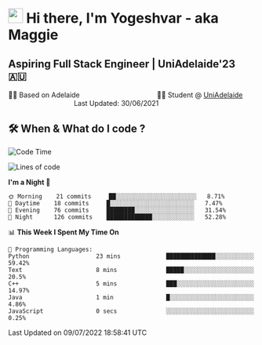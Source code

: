 <h1><img src="https://emojis.slackmojis.com/emojis/images/1531849430/4246/blob-sunglasses.gif?1531849430" width="30"/> Hi there, I'm Yogeshvar - aka Maggie</h1>

## Aspiring Full Stack Engineer | UniAdelaide'23 🇦🇺  
🏂🏻  Based on Adelaide &nbsp;&nbsp;&nbsp;&nbsp;&nbsp;&nbsp;&nbsp;&nbsp;&nbsp;&nbsp;&nbsp;&nbsp;&nbsp;&nbsp;&nbsp;&nbsp;&nbsp;&nbsp;&nbsp;&nbsp;&nbsp;&nbsp;&nbsp;&nbsp;&nbsp;&nbsp;&nbsp;&nbsp;&nbsp;&nbsp;&nbsp;&nbsp;&nbsp;&nbsp;&nbsp;&nbsp;&nbsp;&nbsp;&nbsp;👨‍💻 Student @ [UniAdelaide](https://www.adelaide.edu.au)   &nbsp;&nbsp;&nbsp;&nbsp;&nbsp;&nbsp;&nbsp;&nbsp;&nbsp;&nbsp;&nbsp;&nbsp;&nbsp;&nbsp;&nbsp;&nbsp;&nbsp;&nbsp;&nbsp;&nbsp;&nbsp;&nbsp;&nbsp;&nbsp;&nbsp;&nbsp;&nbsp;&nbsp;&nbsp;&nbsp;&nbsp;&nbsp; &nbsp;Last Updated: 30/06/2021

## 🛠 When & What do I code ?  

<!--START_SECTION:waka-->
![Code Time](http://img.shields.io/badge/Code%20Time-1%2C583%20hrs%2031%20mins-blue)

![Lines of code](https://img.shields.io/badge/From%20Hello%20World%20I%27ve%20Written-2%20Million%20lines%20of%20code-blue)

**I'm a Night 🦉** 

```text
🌞 Morning    21 commits     ██░░░░░░░░░░░░░░░░░░░░░░░   8.71% 
🌆 Daytime    18 commits     █░░░░░░░░░░░░░░░░░░░░░░░░   7.47% 
🌃 Evening    76 commits     ████████░░░░░░░░░░░░░░░░░   31.54% 
🌙 Night      126 commits    █████████████░░░░░░░░░░░░   52.28%

```


📊 **This Week I Spent My Time On** 

```text
💬 Programming Languages: 
Python                   23 mins             ██████████████░░░░░░░░░░░   59.42% 
Text                     8 mins              █████░░░░░░░░░░░░░░░░░░░░   20.5% 
C++                      5 mins              ███░░░░░░░░░░░░░░░░░░░░░░   14.97% 
Java                     1 min               █░░░░░░░░░░░░░░░░░░░░░░░░   4.86% 
JavaScript               0 secs              ░░░░░░░░░░░░░░░░░░░░░░░░░   0.25%

```


 Last Updated on 09/07/2022 18:58:41 UTC
<!--END_SECTION:waka-->
